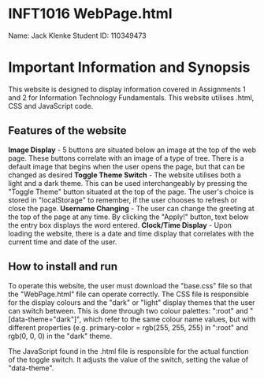 # INFT1016 WebPage.html

Name: Jack Klenke
Student ID: 110349473

# Important Information and Synopsis

This website is designed to display information covered in Assignments 1 and 2 for Information Technology Fundamentals. This website utilises .html, CSS and JavaScript code.

## Features of the website
**Image Display** - 5 buttons are situated below an image at the top of the web page. These buttons correlate with an image of a type of tree. There is a default image that begins when the user opens the page, but that can be changed as desired
**Toggle Theme Switch** - The website utilises both a light and a dark theme. This can be used interchangeably by pressing the "Toggle Theme" button situated at the top of the page. The user's choice is stored in "localStorage" to remember, if the user chooses to refresh or close the page.
**Username Changing** - The user can change the greeting at the top of the page at any time. By clicking the "Apply!" button, text below the entry box displays the word entered. 
**Clock/Time Display** - Upon loading the website, there is a date and time display that correlates with the current time and date of the user.

## How to install and run
To operate this website, the user must download the "base.css" file so that the "WebPage.html" file can operate correctly. The CSS file is responsible for the display colours and the "dark" or "light" display themes that the user can switch between. This is done through two colour palettes: ":root" and "[data-theme="dark"]", which refer to the same colour name values, but with different properties (e.g. primary-color = rgb(255, 255, 255) in ":root" and rgb(0, 0, 0) in the "dark" theme. 

The JavaScript found in the .html file is responsible for the actual function of the toggle switch. It adjusts the value of the switch, setting the value of "data-theme".
